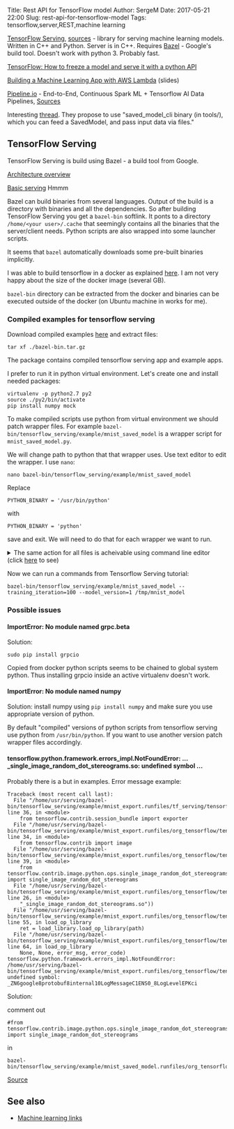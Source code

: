Title: Rest API for TensorFlow model
Author: SergeM
Date: 2017-05-21 22:00
Slug: rest-api-for-tensorflow-model
Tags: tensorflow,server,REST,machine learning



[TensorFlow Serving](https://tensorflow.github.io/serving), [sources](https://github.com/tensorflow/serving) - library for serving machine learning models. Written in C++ and Python. Server is in C++. 
Requires [Bazel](https://bazel.build/) - Google's build tool. Doesn't work with python 3. Probably fast.


[TensorFlow: How to freeze a model and serve it with a python API](https://blog.metaflow.fr/tensorflow-how-to-freeze-a-model-and-serve-it-with-a-python-api-d4f3596b3adc)

[Building a Machine Learning App with AWS Lambda](https://www.slideshare.net/fabiandubois/tensorflow-in-production-with-aws-lambda) (slides)

[Pipeline.io](http://pipeline.io/) - End-to-End, Continuous Spark ML + Tensorflow AI Data Pipelines,  [Sources](https://github.com/fluxcapacitor/pipeline)

Interesting [thread](https://groups.google.com/a/tensorflow.org/forum/#!topic/discuss/qwpIhjqC9X8). They propose to use 
"saved_model_cli binary (in tools/), which you can feed a SavedModel, and pass input data via files."

## TensorFlow Serving
TensorFlow Serving is build using Bazel - a build tool from Google.

[Architecture overview](http://tensorflow.github.io/serving/architecture_overview)

[Basic serving](http://tensorflow.github.io/serving/serving_basic) Hmmm

Bazel can build binaries from several languages. Output of the build is a directory with binaries and all the dependencies. So after building TensorFlow Serving you get a `bazel-bin` softlink. It ponts to a directory `/home/<your user>/.cache`  that seemingly contains all the binaries that the server/client needs. Python scripts are also wrapped into some launcher scripts. 

It seems that `bazel` automatically downloads some pre-built binaries implicitly.

I was able to build tensorflow in a docker as explained [here](http://tensorflow.github.io/serving/serving_inception). I am not very happy about the size of the docker image (several GB).

`bazel-bin` directory can be extracted from the docker and binaries can be executed outside of the docker (on Ubuntu machine in works for me). 

### Compiled examples for tensorflow serving
Download compiled examples [here](https://drive.google.com/file/d/0Bwavy70LtHVUeGxSQ0tRbXVkWjg/view?usp=sharing) and extract files:
```
tar xf ./bazel-bin.tar.gz
```
The package contains compiled tensorflow serving app and example apps. 

I prefer to run it in python virtual environment. Let's create one and install needed packages:

```
virtualenv -p python2.7 py2
source ./py2/bin/activate
pip install numpy mock
```

To make compiled scripts use python from virtual environment we should patch wrapper files. 
For example `bazel-bin/tensorflow_serving/example/mnist_saved_model` is a wrapper script for `mnist_saved_model.py`. 

We will change path to python that that wrapper uses. Use text editor to edit the wrapper. I use `nano`:
```
nano bazel-bin/tensorflow_serving/example/mnist_saved_model 
```

Replace
```
PYTHON_BINARY = '/usr/bin/python'
```
with 

```
PYTHON_BINARY = 'python'
```
save and exit. We will need to do that for each wrapper we want to run.


<details>
<summary>The same action for all files is acheivable using command line editor (click <u>here</u> to see)</summary>
  <pre>find . -maxdepth 1 -type f | xargs sed -i.original "s|PYTHON_BINARY = '/usr/bin/python'|PYTHON_BINARY = 'python'|g"
  </pre>
</details>



Now we can run a commands from Tensorflow Serving tutorial:
```
bazel-bin/tensorflow_serving/example/mnist_saved_model --training_iteration=100 --model_version=1 /tmp/mnist_model
```

### Possible issues
#### ImportError: No module named grpc.beta
Solution:

```
sudo pip install grpcio
```

Copied from docker python scripts seems to be chained to global system python. Thus installing grpcio inside an active virtualenv doesn't work. 

#### ImportError: No module named numpy
Solution: install numpy using `pip install numpy` and make sure you use appropriate version of python. 

By default "compiled" versions of python scripts from tensorflow serving use python from `/usr/bin/python`. If you want to use another version patch wrapper files accordingly.

#### tensorflow.python.framework.errors_impl.NotFoundError: ... _single_image_random_dot_stereograms.so: undefined symbol ...
Probably there is a but in examples. 
Error message example:
```
Traceback (most recent call last):
  File "/home/usr/serving/bazel-bin/tensorflow_serving/example/mnist_export.runfiles/tf_serving/tensorflow_serving/example/mnist_export.py", line 36, in <module>
    from tensorflow.contrib.session_bundle import exporter
  File "/home/usr/serving/bazel-bin/tensorflow_serving/example/mnist_export.runfiles/org_tensorflow/tensorflow/contrib/__init__.py", line 34, in <module>
    from tensorflow.contrib import image
  File "/home/usr/serving/bazel-bin/tensorflow_serving/example/mnist_export.runfiles/org_tensorflow/tensorflow/contrib/image/__init__.py", line 39, in <module>
    from tensorflow.contrib.image.python.ops.single_image_random_dot_stereograms import single_image_random_dot_stereograms
  File "/home/usr/serving/bazel-bin/tensorflow_serving/example/mnist_export.runfiles/org_tensorflow/tensorflow/contrib/image/python/ops/single_image_random_dot_stereograms.py", line 26, in <module>
    "_single_image_random_dot_stereograms.so"))
  File "/home/usr/serving/bazel-bin/tensorflow_serving/example/mnist_export.runfiles/org_tensorflow/tensorflow/contrib/util/loader.py", line 55, in load_op_library
    ret = load_library.load_op_library(path)
  File "/home/usr/serving/bazel-bin/tensorflow_serving/example/mnist_export.runfiles/org_tensorflow/tensorflow/python/framework/load_library.py", line 64, in load_op_library
    None, None, error_msg, error_code)
tensorflow.python.framework.errors_impl.NotFoundError: /home/usr/serving/bazel-bin/tensorflow_serving/example/mnist_export.runfiles/org_tensorflow/tensorflow/contrib/image/python/ops/_single_image_random_dot_stereograms.so: undefined symbol: _ZN6google8protobuf8internal10LogMessageC1ENS0_8LogLevelEPKci
```

Solution:

comment out
```
#from tensorflow.contrib.image.python.ops.single_image_random_dot_stereograms import single_image_random_dot_stereograms
```
in
```
bazel-bin/tensorflow_serving/example/mnist_saved_model.runfiles/org_tensorflow/tensorflow/contrib/image/__init__.py
```

[Source](https://github.com/tensorflow/serving/issues/421#issuecomment-300718439)

## See also

* [Machine learning links](/machine-learning-links.html)







